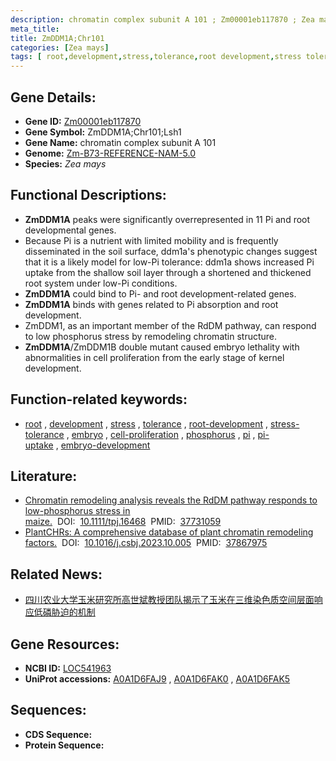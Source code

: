 ```yaml
---
description: chromatin complex subunit A 101 ; Zm00001eb117870 ; Zea mays
meta_title:
title: ZmDDM1A;Chr101
categories: [Zea mays]
tags: [ root,development,stress,tolerance,root development,stress tolerance,embryo,cell proliferation,phosphorus,pi,pi uptake,embryo development ]
---
```


## Gene Details:
- **Gene ID:**	[Zm00001eb117870](https://www.maizegdb.org/gene_center/gene/Zm00001eb117870)
- **Gene Symbol:** ZmDDM1A;Chr101;Lsh1
- **Gene Name:** chromatin complex subunit A 101
- **Genome:** [Zm-B73-REFERENCE-NAM-5.0](https://www.maizegdb.org/genome/assembly/Zm-B73-REFERENCE-NAM-5.0)
- **Species:** *Zea mays*

## Functional Descriptions:
   - **ZmDDM1A** peaks were significantly overrepresented in 11 Pi and root developmental genes.
   - Because Pi is a nutrient with limited mobility and is frequently disseminated in the soil surface, ddm1a's phenotypic changes suggest that it is a likely model for low-Pi tolerance: ddm1a shows increased Pi uptake from the shallow soil layer through a shortened and thickened root system under low-Pi conditions.
   - **ZmDDM1A** could bind to Pi- and root development-related genes.
   - **ZmDDM1A** binds with genes related to Pi absorption and root development.
   - ZmDDM1, as an important member of the RdDM pathway, can respond to low phosphorus stress by remodeling chromatin structure.
   - **ZmDDM1A**/ZmDDM1B double mutant caused embryo lethality with abnormalities in cell proliferation from the early stage of kernel development.

## Function-related keywords:
- [root](/tags/root/)&nbsp;,&nbsp;[development](/tags/development/)&nbsp;,&nbsp;[stress](/tags/stress/)&nbsp;,&nbsp;[tolerance](/tags/tolerance/)&nbsp;,&nbsp;[root-development](/tags/root-development/)&nbsp;,&nbsp;[stress-tolerance](/tags/stress-tolerance/)&nbsp;,&nbsp;[embryo](/tags/embryo/)&nbsp;,&nbsp;[cell-proliferation](/tags/cell-proliferation/)&nbsp;,&nbsp;[phosphorus](/tags/phosphorus/)&nbsp;,&nbsp;[pi](/tags/pi/)&nbsp;,&nbsp;[pi-uptake](/tags/pi-uptake/)&nbsp;,&nbsp;[embryo-development](/tags/embryo-development/)

## Literature:
   - [Chromatin remodeling analysis reveals the RdDM pathway responds to low-phosphorus stress in maize.]( https://onlinelibrary.wiley.com/doi/10.1111/tpj.16468)&nbsp;&nbsp;DOI:&nbsp;&nbsp;[10.1111/tpj.16468](https://onlinelibrary.wiley.com/doi/10.1111/tpj.16468)&nbsp;&nbsp;PMID:&nbsp;&nbsp;[37731059](https://pubmed.ncbi.nlm.nih.gov/37731059/)
   - [PlantCHRs: A comprehensive database of plant chromatin remodeling factors.]( https://www.sciencedirect.com/science/article/pii/S2001037023003604?via%3Dihub)&nbsp;&nbsp;DOI:&nbsp;&nbsp;[10.1016/j.csbj.2023.10.005](https://www.sciencedirect.com/science/article/pii/S2001037023003604?via%3Dihub)&nbsp;&nbsp;PMID:&nbsp;&nbsp;[37867975](https://pubmed.ncbi.nlm.nih.gov/37867975/)

## Related News:
   - [四川农业大学玉米研究所高世斌教授团队揭示了玉米在三维染色质空间层面响应低磷胁迫的机制](https://mp.weixin.qq.com/s?__biz=MzIyOTY2NDYyNQ==&mid=2247581551&idx=6&sn=86736fbefe8c2b2a5e9ffbda81ab5025&chksm=e9f214bc2acbff351cd1713ae024af9f23b5e35d99cbf559a4696ad3795cdad7a340d8f278f1&scene=27#wechat_redirect)

## Gene Resources:
- **NCBI ID:** [LOC541963](https://www.ncbi.nlm.nih.gov/gene/?term=LOC541963)
- **UniProt accessions:** [A0A1D6FAJ9](https://www.uniprot.org/uniprotkb/A0A1D6FAJ9/entry)&nbsp;,&nbsp;[A0A1D6FAK0](https://www.uniprot.org/uniprotkb/A0A1D6FAK0/entry)&nbsp;,&nbsp;[A0A1D6FAK5](https://www.uniprot.org/uniprotkb/A0A1D6FAK5/entry)



## Sequences:
- **CDS Sequence:**
- **Protein Sequence:**
